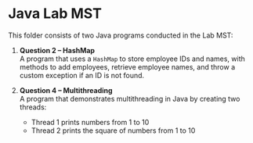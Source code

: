# Java Lab MST 

This folder consists of two Java programs conducted in the Lab MST:

1. **Question 2 – HashMap**  
   A program that uses a `HashMap` to
   store employee IDs and names,
   with methods to add employees,
   retrieve employee names, and throw a custom exception if an ID is not found.

3. **Question 4 – Multithreading**  
   A program that demonstrates multithreading in Java by creating two threads:  
   - Thread 1 prints numbers from 1 to 10  
   - Thread 2 prints the square of numbers from 1 to 10
